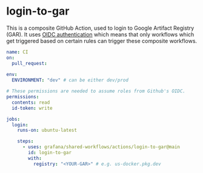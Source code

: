 # login-to-gar

This is a composite GitHub Action, used to login to Google Artifact Registry (GAR).
It uses [OIDC authentication](https://docs.github.com/en/actions/deployment/security-hardening-your-deployments/about-security-hardening-with-openid-connect)
which means that only workflows which get triggered based on certain rules can trigger these composite workflows.

```yaml
name: CI
on: 
  pull_request:
    
env:
  ENVIRONMENT: "dev" # can be either dev/prod

# These permissions are needed to assume roles from Github's OIDC.
permissions:
  contents: read
  id-token: write

jobs:
  login:
    runs-on: ubuntu-latest

    steps:
      - uses: grafana/shared-workflows/actions/login-to-gar@main
        id: login-to-gar
        with:
          registry: "<YOUR-GAR>" # e.g. us-docker.pkg.dev
```
